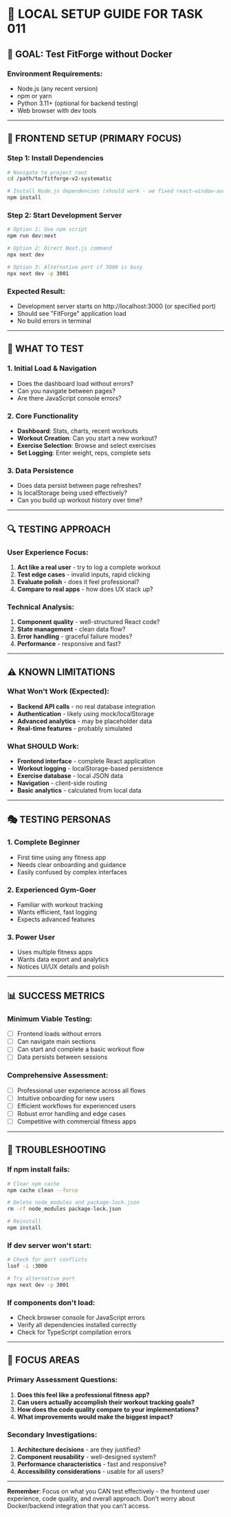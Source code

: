 # 🔧 LOCAL SETUP GUIDE FOR TASK 011

## 🎯 GOAL: Test FitForge without Docker

### Environment Requirements:
- Node.js (any recent version)
- npm or yarn
- Python 3.11+ (optional for backend testing)
- Web browser with dev tools

---

## 🚀 FRONTEND SETUP (PRIMARY FOCUS)

### Step 1: Install Dependencies
```bash
# Navigate to project root
cd /path/to/fitforge-v2-systematic

# Install Node.js dependencies (should work - we fixed react-window-autosizer)
npm install
```

### Step 2: Start Development Server
```bash
# Option 1: Use npm script
npm run dev:next

# Option 2: Direct Next.js command
npx next dev

# Option 3: Alternative port if 3000 is busy
npx next dev -p 3001
```

### Expected Result:
- Development server starts on http://localhost:3000 (or specified port)
- Should see "FitForge" application load
- No build errors in terminal

---

## 🎯 WHAT TO TEST

### 1. Initial Load & Navigation
- Does the dashboard load without errors?
- Can you navigate between pages?
- Are there JavaScript console errors?

### 2. Core Functionality
- **Dashboard**: Stats, charts, recent workouts
- **Workout Creation**: Can you start a new workout?
- **Exercise Selection**: Browse and select exercises
- **Set Logging**: Enter weight, reps, complete sets

### 3. Data Persistence
- Does data persist between page refreshes?
- Is localStorage being used effectively?
- Can you build up workout history over time?

---

## 🔍 TESTING APPROACH

### User Experience Focus:
1. **Act like a real user** - try to log a complete workout
2. **Test edge cases** - invalid inputs, rapid clicking
3. **Evaluate polish** - does it feel professional?
4. **Compare to real apps** - how does UX stack up?

### Technical Analysis:
1. **Component quality** - well-structured React code?
2. **State management** - clean data flow?
3. **Error handling** - graceful failure modes?
4. **Performance** - responsive and fast?

---

## ⚠️ KNOWN LIMITATIONS

### What Won't Work (Expected):
- **Backend API calls** - no real database integration
- **Authentication** - likely using mock/localStorage
- **Advanced analytics** - may be placeholder data
- **Real-time features** - probably simulated

### What SHOULD Work:
- **Frontend interface** - complete React application
- **Workout logging** - localStorage-based persistence
- **Exercise database** - local JSON data
- **Navigation** - client-side routing
- **Basic analytics** - calculated from local data

---

## 🎭 TESTING PERSONAS

### 1. Complete Beginner
- First time using any fitness app
- Needs clear onboarding and guidance
- Easily confused by complex interfaces

### 2. Experienced Gym-Goer
- Familiar with workout tracking
- Wants efficient, fast logging
- Expects advanced features

### 3. Power User
- Uses multiple fitness apps
- Wants data export and analytics
- Notices UI/UX details and polish

---

## 📊 SUCCESS METRICS

### Minimum Viable Testing:
- [ ] Frontend loads without errors
- [ ] Can navigate main sections
- [ ] Can start and complete a basic workout flow
- [ ] Data persists between sessions

### Comprehensive Assessment:
- [ ] Professional user experience across all flows
- [ ] Intuitive onboarding for new users
- [ ] Efficient workflows for experienced users
- [ ] Robust error handling and edge cases
- [ ] Competitive with commercial fitness apps

---

## 🔧 TROUBLESHOOTING

### If npm install fails:
```bash
# Clear npm cache
npm cache clean --force

# Delete node_modules and package-lock.json
rm -rf node_modules package-lock.json

# Reinstall
npm install
```

### If dev server won't start:
```bash
# Check for port conflicts
lsof -i :3000

# Try alternative port
npx next dev -p 3001
```

### If components don't load:
- Check browser console for JavaScript errors
- Verify all dependencies installed correctly
- Check for TypeScript compilation errors

---

## 🎯 FOCUS AREAS

### Primary Assessment Questions:
1. **Does this feel like a professional fitness app?**
2. **Can users actually accomplish their workout tracking goals?**
3. **How does the code quality compare to your implementations?**
4. **What improvements would make the biggest impact?**

### Secondary Investigations:
1. **Architecture decisions** - are they justified?
2. **Component reusability** - well-designed system?
3. **Performance characteristics** - fast and responsive?
4. **Accessibility considerations** - usable for all users?

---

**Remember**: Focus on what you CAN test effectively - the frontend user experience, code quality, and overall approach. Don't worry about Docker/backend integration that you can't access.